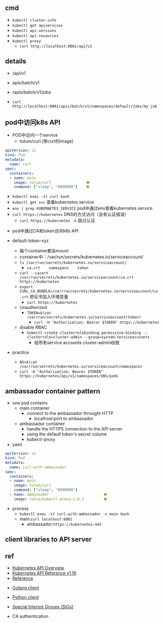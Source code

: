 
## cmd
+ `kubectl cluster-info`
+ `kubectl get apiservices`
+ `kubectl api-versions`
+ `kubectl api-resources`
+ `kubectl proxy`
    + `curl http://localhost:8001/api/v1`

## details
<!-- core api resources:pods,services... -->
+ /api/v1   
<!-- job -->
+ apis/batch/v1
<!-- name:jobs -->
   + /apis/batch/v1/jobs 
<!-- kubectl get job my-job -o json -->
   + `curl http://localhost:8001/apis/batch/v1/namespaces/default/jobs/my-job`


## pod中访问k8s API

+ POD中访问一个service
   + tutum/curl (带curl的image)
```yaml
apiVersion: v1
kind: Pod
metadata:
  name: curl
spec:
  containers:
  - name: main
    image: tutum/curl                ❶
    command: ["sleep", "9999999"]    ❷
```
   - `kubectl exec -it curl bash`
   - `kubectl get svc` 查看kubernetes service
   - `env | grep KUBERNETES_SERVICE` pod中通过env查看kubernetes service
   - `curl https://kubernetes` DNS的方式访问（会有认证错误）
      - `curl https://kubernetes -k` 跳过认证

+ pod中通过CA和token访问k8s API

+ default-token-xyz
   + 每个container都会mount
   + container中：/var/run/secrets/kubernetes.io/serviceaccount/
   + `ls /var/run/secrets/kubernetes.io/serviceaccount/`
      + `ca.crt    namespace    token`
   + `curl --cacert /var/run/secrets/kubernetes.io/serviceaccount/ca.crt https://kubernetes`
   + `export CURL_CA_BUNDLE=/var/run/secrets/kubernetes.io/serviceaccount/ca.crt` 把证书加入环境变量
      - `curl https://kubernetes`
   + Unauthorized
      + `TOKEN=$(cat /var/run/secrets/kubernetes.io/serviceaccount/token)`
         + `curl -H "Authorization: Bearer $TOKEN" https://kubernetes`
   + disable RBAC
      + `kubectl create clusterrolebinding permissive-binding --clusterrole=cluster-admin --group=system:serviceaccounts`
         - 给所有service accounts  cluster-admin权限

+ practice
   + `NS=$(cat /var/run/secrets/kubernetes.io/serviceaccount/namespace)`
   + `curl -H "Authorization: Bearer $TOKEN" https://kubernetes/api/v1/namespaces/$NS/pods`


## ambassador container pattern
+ one pod contains
   + main container
      + connect to the ambassador throught HTTP
         + localhost:port to ambassador
   + ambassador container
      + handle the HTTPS connection to the API server
      + using the default token's secret volume
      + kubectl-proxy
+ yaml
```yaml
apiVersion: v1
kind: Pod
metadata:
  name: curl-with-ambassador
spec:
  containers:
  - name: main
    image: tutum/curl
    command: ["sleep", "9999999"]
  - name: ambassador                         ❶
    image: luksa/kubectl-proxy:1.6.2         ❶

```

+ process
   + `kubectl exec -it curl-with-ambassador -c main bash`
   <!-- kubectl proxy----port 8001 -->
   + main:`curl localhost:8001`
      + ambassador:`https://kubernetes:443`


## client libraries to API server

## ref
+ [Kubernetes API Overview](https://kubernetes.io/docs/reference/using-api/api-overview/)
+ [Kubernetes API Reference v1.19](https://kubernetes.io/docs/reference/generated/kubernetes-api/v1.19/)
+ [Reference](https://kubernetes.io/docs/reference/)
<!-- client libraries -->
+ [Golang client](https://github.com/kubernetes/client-go)
+ [Python client](https://github.com/kubernetes-incubator/client-python)
+ [Special Interest Groups (SIGs)](https://github.com/kubernetes/community/blob/master/sig-list.md.)

+ CA authentication